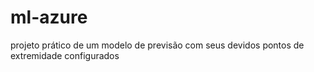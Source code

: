 # ml-azure
projeto prático de um modelo de previsão com seus devidos pontos de extremidade configurados

<!--
 2. Crie um modelo de previsão com seus devidos pontos de extremidade configurados
 3. Escreva o passo a passo desse processo em um readme.md de como você chegou nessa etapa
 4. Salve nesse repositório o readme.md e o arquivo .json de pontos de extremidade
-->
